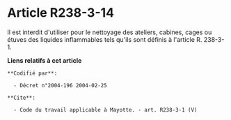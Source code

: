 # Article R238-3-14

Il est interdit d'utiliser pour le nettoyage des ateliers, cabines, cages ou étuves des liquides inflammables tels qu'ils
sont définis à l'article R. 238-3-1.

**Liens relatifs à cet article**

	**Codifié par**:

	  - Décret n°2004-196 2004-02-25

	**Cite**:

	  - Code du travail applicable à Mayotte. - art. R238-3-1 (V)
